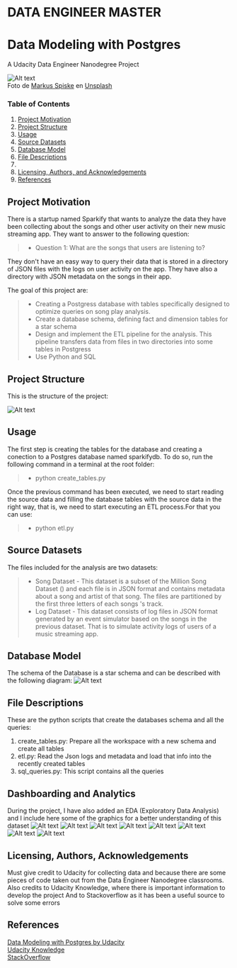 # DATA ENGINEER MASTER
# Data Modeling with Postgres
A Udacity Data Engineer Nanodegree Project

![Alt text](./img/markus2.jpg?raw=true "A Project about music!!")
<br>Foto de <a href="https://unsplash.com/@markusspiske?utm_source=unsplash&utm_medium=referral&utm_content=creditCopyText">Markus Spiske</a> en <a href="https://unsplash.com/es/colecciones/6857718/audiobooks%2C-listening%2C-music?utm_source=unsplash&utm_medium=referral&utm_content=creditCopyText">Unsplash</a>
  

### Table of Contents

1. [Project Motivation](#motivation)
2. [Project Structure](#structure)
3. [Usage](#usage)
4. [Source Datasets](#source_datasets)
5. [Database Model](#database)
6. [File Descriptions](#files)
7. 
8. [Licensing, Authors, and Acknowledgements](#licensing)
9. [References](#references)


## Project Motivation<a name="motivation"></a> 

There is a startup named Sparkify that wants to analyze the data they have been collecting about the songs and other user activity on their new music streaming app. They want to answer to the following question:

> * Question 1: What are the songs that users are listening to?


They don't have an easy way to query their data that is stored in a directory of JSON files with the logs on user activity on the app. They have also a directory with JSON metadata on the songs in their app.

The goal of this project are:
> * Creating a Postgress database with tables specifically designed to optimize queries on song play analysis. 
> * Create a database schema, defining fact and dimension tables for a star schema
> * Design and implement the ETL pipeline for the analysis. This pipeline transfers data from files in two directories into some tables in Postgress
> * Use Python and SQL

## Project Structure<a name="structure"></a>

This is the structure of the project:

![Alt text](./img/mytree_img.png?raw=true "tree structure of the project")


## Usage <a name="usage"></a>

The first step is creating the tables for the database and creating a conection to a Postgres database named sparkifydb.
To do so, run the following command in a terminal at the root folder:

> * python create_tables.py


Once the previous command has been executed, we need to start reading the source data and filling the database tables 
with the source data in the right way, that is, we need to start executing an ETL process.For that you can use:

> * python etl.py

## Source Datasets <a name="source_datasets"></a>

The files included for the analysis are two datasets:

> * Song Dataset       - This dataset is a subset of the Million Song Dataset () and each file is in JSON format and contains metadata about a song and artist of that song. The files are partitioned by the first three letters of each songs 's track. 
> * Log Dataset        - This dataset consists of log files in JSON format generated by an event simulator based on the songs in the previous dataset. That is to simulate activity logs of users of a music streaming app.

## Database Model <a name="database"></a>

The schema of the Database is a star schema and can be described with the following diagram:
![Alt text](./img/sparkify_bd.drawio.png?raw=true "Database_model")

## File Descriptions <a name="files"></a>

These are the python scripts that create the databases schema and all the queries:

1. create_tables.py: Prepare all the workspace with a new schema and create all tables <br>
2. etl.py: Read the Json logs and metadata and load that info into the recently created tables
3. sql_queries.py: This script contains all the queries

## Dashboarding and Analytics <a name="dash"></a> 

During the project, I have also added an EDA (Exploratory Data Analysis) and I include here some of the graphics for a better understanding of this dataset
![Alt text](./img/hist1.jpg?raw=true "Histogram I")
![Alt text](./img/hist2.jpg?raw=true "Histogram II")
![Alt text](./img/Lengthdistr.jpg?raw=true "Length distribution")
![Alt text](./img/iteminSession?raw=true "iteminSession")
![Alt text](./img/iteminSession_distri.jpg?raw=true "iteminSession Distribution")
![Alt text](./img/Usersbylevel.jppg?raw=true "Users by Level")
![Alt text](./img/UsersbyState.jpg?raw=true "UsersbyState")
![Alt text](./img/womenMan.jpg?raw=true "Gender Distribution")




## Licensing, Authors, Acknowledgements<a name="licensing"></a>

Must give credit to Udacity for collecting data and because there are some pieces of code taken out from the Data Engineer Nanodegree classrooms. 
Also credits to Udacity Knowledge, where there is important information to develop the project
And to Stackoverflow as it has been a useful source to solve some errors

## References <a name="references"></a>
 [Data Modeling with Postgres by Udacity](https://learn.udacity.com/nanodegrees/nd027/parts/cd0029/lessons/ls1961/concepts/1d3c5721-ca17-4483-a84a-a7e999b3d9a3) <br>
 [Udacity Knowledge](https://knowledge.udacity.com/) <br>
 [StackOverflow](https://stackoverflow.com/) <br>
 
